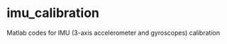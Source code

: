 imu_calibration
===============

Matlab codes for IMU (3-axis accelerometer and gyroscopes) calibration
